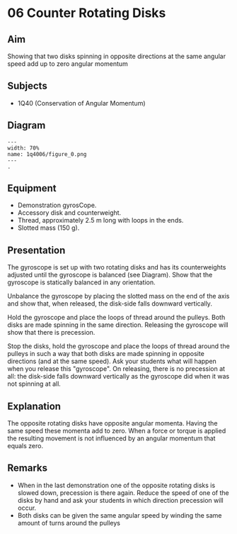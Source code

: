 # 06 Counter Rotating Disks 
    
  
## Aim   
 Showing that two disks spinning in opposite directions at the same angular speed add up to zero angular momentum    
  
## Subjects   
* 1Q40 (Conservation of Angular Momentum)   

## Diagram
   
```{figure} figures/figure_0.png  
---  
width: 70%  
name: 1q4006/figure_0.png  
---  
. 
```

## Equipment
- Demonstration gyrosCope.
- Accessory disk and counterweight.
- Thread, approximately $2.5 \mathrm{~m}$ long with loops in the ends.
- Slotted mass ($150 \mathrm{~g}$).

## Presentation   
The gyroscope is set up with two rotating disks and has its counterweights adjusted until the gyroscope is balanced (see Diagram). Show that the gyroscope is statically balanced in any orientation.

Unbalance the gyroscope by placing the slotted mass on the end of the axis and show that, when released, the disk-side falls downward vertically.

Hold the gyroscope and place the loops of thread around the pulleys. Both disks are made spinning in the same direction. Releasing the gyroscope will show that there is precession.

Stop the disks, hold the gyroscope and place the loops of thread around the pulleys in such a way that both disks are made spinning in opposite directions (and at the same speed). Ask your students what will happen when you release this "gyroscope". On releasing, there is no precession at all: the disk-side falls downward vertically as the gyroscope did when it was not spinning at all.  
  
## Explanation   
The opposite rotating disks have opposite angular momenta. Having the same speed these momenta add to zero. When a force or torque is applied the resulting movement is not influenced by an angular momentum that equals zero.   
  
## Remarks
- When in the last demonstration one of the opposite rotating disks is slowed down, precession is there again. Reduce the speed of one of the disks by hand and ask your students in which direction precession will occur.
- Both disks can be given the same angular speed by winding the same amount of turns around the pulleys
  